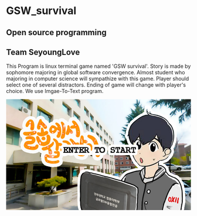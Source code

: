 GSW_survival
============

Open source programming
-----------------------

Team SeyoungLove 
----------------

This Program is linux terminal game named 'GSW survival'. Story is made by sophomore majoring in global software convergence. Almost student who majoring in computer science will sympathize with this game. 
Player should select one of several distractors. Ending of game will change with player's choice.
We use Imgae-To-Text program.

![Alt text](https://github.com/kjsu0209/GSW_survival.github.io/blob/master/11.jpg)